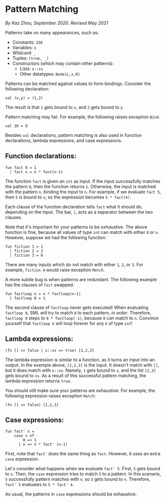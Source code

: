 # Pattern Matching

_By Kaz Zhou, September 2020_. _Revised May 2021_

Patterns take on many appearances, such as:

- Constants: `150`
- Variables: `x`
- Wildcard: `_`
- Tuples: `(true, _)`
- Constructors (which may contain other patterns):
  - Lists: `x::xs`
  - Other datatypes: `Node(L,x,R)`

Patterns can be matched against values to form bindings. Consider the following declaration:

`val (x,y) = (1,2)`

The result is that `1` gets bound to `x`, and `2` gets bound to `y`.

Pattern matching may fail. For example, the following raises exception `Bind`.

`val 10 = 9`

Besides `val` declarations, pattern matching is also used in function declarations, lambda expressions, and case expressions.

## Function declarations:

```
fun fact 0 = 1
  | fact n = n * fact(n-1)
```

The function `fact` is given an `int` as input. If the input successfully matches the pattern `0`, then the function returns `1`. Otherwise, the input is matched with the pattern `n`, binding the input to `n`. For example, if we evaluate `fact 5`, then `5` is bound to `n`, so the expression becomes `5 * fact(4)`.

Each clause of the function declaration tells `fact` what it should do, depending on the input. The bar, `|`, acts as a separator between the two clauses.

Note that it's important for your patterns to be _exhaustive_. The above function is fine, because all values of type `int` can match with either `0` or `n`. However, suppose we had the following function:

```
fun fiction 1 = 1
  | fiction 2 = 2
  | fiction 3 = 6
```

There are many inputs which do not match with either `1`, `2`, or `3`. For example, `fiction 4` would raise exception `Match`.

A more subtle bug is when patterns are redundant. The following example has the clauses of `fact` swapped.

```
fun factloop n = n * factloop(n-1)
  | factloop 0 = 1
```

The second clause of `factloop` never gets executed! When evaluating `factloop 0`, SML will try to match `0` to each pattern, _in order_. Therefore, `factloop 0` steps to `0 * factloop(-1)`, because `0` can match to `n`. Convince yourself that `factloop k` will loop forever for any `k` of type `int`!

## Lambda expressions:

`(fn [] => false | x::xs => true) [1,2,3]`

The lambda expression is similar to a function, as it turns an input into an output. In the example above, `[1,2,3]` is the input. It doesn't match with `[]`, but it does match with `x::xs`. Namely, `1` gets bound to `x`, and the list `[2,3]` gets bound to `xs`. As a result of this successful pattern matching, the lambda expression returns `true`.

You should still make sure your patterns are exhaustive. For example, the following expression raises exception `Match`:

`(fn [] => false) [1,2,3]`

## Case expressions:

```
fun fact' x =
    case x of
        0 => 1
      | n => n * fact' (n-1)
```

First, note that `fact'` does the same thing as `fact`. However, it uses an extra `case` expression.

Let's consider what happens when we evaluate `fact' 5`. First, `5` gets bound to `x`. Then, the `case` expression tries to match `5` to a pattern. In this scenario, `5` successfully pattern matches with `n`, so `5` gets bound to `n`. Therefore, `fact' 5` evaluates to `5 * fact' 4`.

As usual, the patterns in `case` expressions should be exhaustive.
